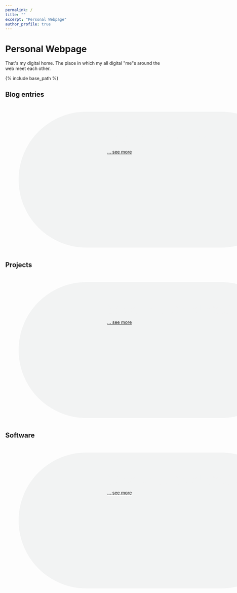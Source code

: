 ```yaml
---
permalink: /
title: ""
excerpt: "Personal Webpage"
author_profile: true
---
```


<style>
#roundedbox {
  border-radius: 20em;
  background: #f2f3f3;
  padding: 5em 5em 20em 20em;
  width: 100%;
  margin: 3em;
  color: #f2f3f3;
}
</style>


# Personal Webpage

That's my digital home. The place in which my all digital "me"s around the web meet each other.

{% include base_path %}

## Blog entries
<div id="roundedbox">
{% for post in site.posts limit:3 %}
  {% include archive-single.html %}
{% endfor %}

<a href="{{ base_path }}/blog" rel="permalink">... see more</a>
</div>


## Projects
<div id="roundedbox">
{% assign items = site.projects | sort: 'date' | reverse %}
{% for post in items limit:2 %}
  {% include archive-single.html %}
{% endfor %}

<a href="{{ base_path }}/projects" rel="permalink">... see more</a>
</div>


## Software
<div id="roundedbox">
{% assign items = site.projects | sort: 'date' | reverse %}
{% for post in items limit:3 %}
  {% include archive-single.html %}
{% endfor %}

<a href="{{ base_path }}/software" rel="permalink">... see more</a>
</div>
